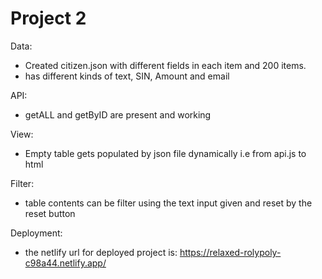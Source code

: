 # Project 2

Data:
- Created citizen.json with different fields in each item and 200 items.
- has different kinds of text, SIN, Amount and email

API:
- getALL and getByID are present and working

View:
- Empty table gets populated by json file dynamically i.e from api.js to html

Filter:
- table contents can be filter using the text input given and reset by the reset button

Deployment:
- the netlify url for deployed project is: https://relaxed-rolypoly-c98a44.netlify.app/

